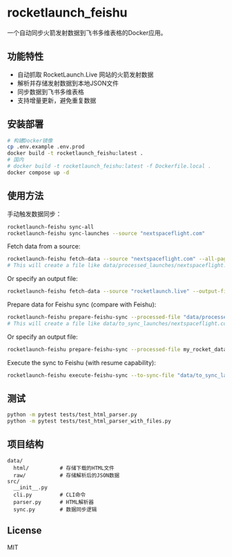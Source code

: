 # rocketlaunch_feishu

一个自动同步火箭发射数据到飞书多维表格的Docker应用。

## 功能特性

- 自动抓取 RocketLaunch.Live 网站的火箭发射数据
- 解析并存储发射数据到本地JSON文件
- 同步数据到飞书多维表格
- 支持增量更新，避免重复数据

## 安装部署

```bash
# 构建Docker镜像
cp .env.example .env.prod
docker build -t rocketlaunch_feishu:latest .
# 国内 
# docker build -t rocketlaunch_feishu:latest -f Dockerfile.local .
docker compose up -d
```

## 使用方法

手动触发数据同步：
```bash
rocketlaunch-feishu sync-all
rocketlaunch-feishu sync-launches --source "nextspaceflight.com"
```

Fetch data from a source:
```bash
rocketlaunch-feishu fetch-data --source "nextspaceflight.com" --all-pages
# This will create a file like data/processed_launches/nextspaceflight.com_processed_all_pages.json
```
Or specify an output file:
```bash
rocketlaunch-feishu fetch-data --source "rocketlaunch.live" --output-file my_rocket_data.json
```
Prepare data for Feishu sync (compare with Feishu):
```bash
rocketlaunch-feishu prepare-feishu-sync --processed-file "data/processed_launches/nextspaceflight.com_processed_all_pages.json"
# This will create a file like data/to_sync_launches/nextspaceflight.com_processed_all_pages_to_sync.json
```
Or specify an output file:
```bash
rocketlaunch-feishu prepare-feishu-sync --processed-file my_rocket_data.json --output-to-sync-file ready_for_feishu.json
```
Execute the sync to Feishu (with resume capability):
```bash
rocketlaunch-feishu execute-feishu-sync --to-sync-file "data/to_sync_launches/nextspaceflight.com_processed_all_pages_to_sync.json" --delay-between-adds 0.5
```

## 测试

```bash
python -m pytest tests/test_html_parser.py
python -m pytest tests/test_html_parser_with_files.py
```

## 项目结构

```
data/
  html/          # 存储下载的HTML文件
  raw/           # 存储解析后的JSON数据
src/
  __init__.py    
  cli.py         # CLI命令
  parser.py      # HTML解析器
  sync.py        # 数据同步逻辑
```

## License

MIT